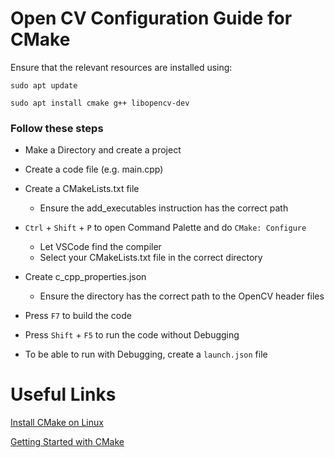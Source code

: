 # Open CV Configuration Guide for CMake

Ensure that the relevant resources are installed using:

`sudo apt update`

`sudo apt install cmake g++ libopencv-dev`

### Follow these steps
- Make a Directory and create a project
- Create a code file (e.g. main.cpp)
- Create a CMakeLists.txt file
   - Ensure the add_executables instruction has the correct path
- `Ctrl` + `Shift` + `P` to open Command Palette and do `CMake: Configure`
   - Let VSCode find the compiler
   - Select your CMakeLists.txt file in the correct directory
- Create c_cpp_properties.json
   - Ensure the directory has the correct path to the OpenCV header files
- Press `F7` to build the code
- Press `Shift` + `F5` to run the code without Debugging
 
- To be able to run with Debugging, create a `launch.json` file


# Useful Links
[Install CMake on Linux](https://docs.opencv.org/4.x/db/df5/tutorial_linux_gcc_cmake.html)

[Getting Started with CMake](https://cmake.org/getting-started/)
